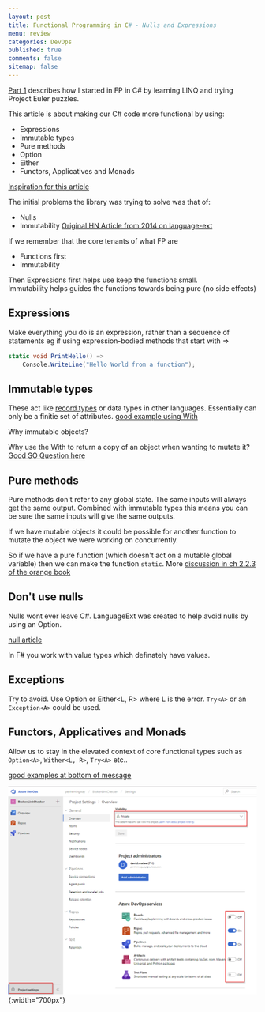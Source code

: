 ```yaml
---
layout: post
title: Functional Programming in C# - Nulls and Expressions
menu: review
categories: DevOps
published: true 
comments: false
sitemap: false
---
```


[Part 1](/2019/01/11/Learning-Functional-Programming-in-C-Sharp) describes how I started in FP in C# by learning LINQ and trying Project Euler puzzles.  

This article is about making our C# code more functional by using:

- Expressions 
- Immutable types
- Pure methods
- Option 
- Either
- Functors, Applicatives and Monads

[Inspiration for this article](https://github.com/louthy/language-ext/issues/209)

The initial problems the library was trying to solve was that of:
- Nulls
- Immutability
[Original HN Article from 2014 on language-ext](https://news.ycombinator.com/item?id=8631158)

If we remember that the core tenants of what FP are
- Functions first
- Immutability

Then Expressions first helps use keep the functions small.  
Immutability helps guides the functions towards being pure (no side effects)

## Expressions
Make everything you do is an expression, rather than a sequence of statements eg if using expression-bodied methods that start with =>

```cs
static void PrintHello() => 
    Console.WriteLine("Hello World from a function");
```
## Immutable types
These act like [record types](https://fsharpforfunandprofit.com/posts/records/) or data types in other languages. Essentially can only be a finitie set of attributes. [good example using With](https://stackoverflow.com/questions/38575646/general-purpose-immutable-classes-in-c-sharp/38596298#38596298)  

Why immutable objects?

Why use the With to return a copy of an object when wanting to mutate it? [Good SO Question here](https://stackoverflow.com/questions/38575646/general-purpose-immutable-classes-in-c-sharp/38596298#38596298)  

## Pure methods
Pure methods don't refer to any global state. The same inputs will always get the same output. Combined with immutable types this means you can be sure the same inputs will give the same outputs.  

If we have mutable objects it could be possible for another function to mutate the object we were working on concurrently.  

So if we have a pure function (which doesn't act on a mutable global variable) then we can make the function `static`. More [discussion in ch 2.2.3 of the orange book](https://livebook.manning.com/#!/book/functional-programming-in-c-sharp/chapter-2/113)

## Don't use nulls
Nulls wont ever leave C#. LanguageExt was created to help avoid nulls by using an Option.

[null article](https://templecoding.com/blog/2017/01/31/handling-nulls-in-csharp-the-right-way/)  

In F# you work with value types which definately have values.

## Exceptions
Try to avoid. Use  Option<A> or Either<L, R> where L is the error. `Try<A>` or an `Exception<A>` could be used.

## Functors, Applicatives and Monads
Allow us to stay in the elevated context of core functional types such as `Option<A>`, `Wither<L, R>`, `Try<A>` etc..

[good examples at bottom of message](https://github.com/louthy/language-ext/issues/209)  


![ps](/assets/2019-03-07/1.png){:width="700px"}


